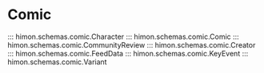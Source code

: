 # Comic

::: himon.schemas.comic.Character
::: himon.schemas.comic.Comic
::: himon.schemas.comic.CommunityReview
::: himon.schemas.comic.Creator
::: himon.schemas.comic.FeedData
::: himon.schemas.comic.KeyEvent
::: himon.schemas.comic.Variant
